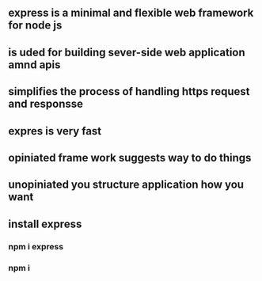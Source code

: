 ## express is a minimal and flexible web framework for node js

## is uded for building sever-side web application amnd apis

## simplifies the process of handling https request and responsse

## expres is very fast

## opiniated frame work suggests way to do things

## unopiniated you structure application how you want

## install express

### npm i express

### npm i
